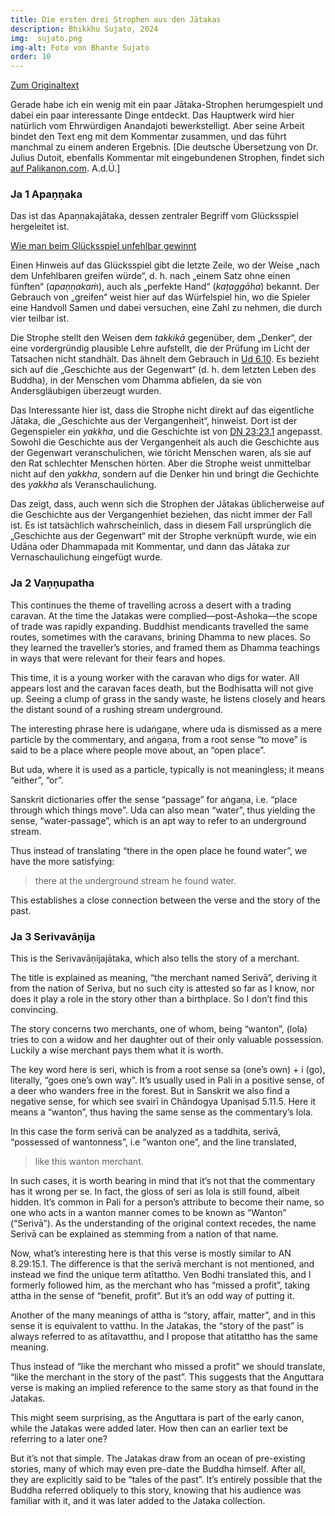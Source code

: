 ```yaml
---
title: Die ersten drei Strophen aus den Jātakas
description: Bhikkhu Sujato, 2024
img:  sujato.png
img-alt: Foto von Bhante Sujato
order: 10
---
```


[Zum Originaltext](https://discourse.suttacentral.net/t/the-first-three-jataka-verses/35681)

Gerade habe ich ein wenig mit ein paar Jātaka-Strophen herumgespielt und dabei ein paar interessante Dinge entdeckt. Das Hauptwerk wird hier natürlich vom Ehrwürdigen Anandajoti bewerkstelligt. Aber seine Arbeit bindet den Text eng mit dem Kommentar zusammen, und das führt manchmal zu einem anderen Ergebnis. [Die deutsche Übersetzung von Dr. Julius Dutoit, ebenfalls Kommentar mit eingebundenen Strophen, findet sich [auf Palikanon.com](https://palikanon.com/khuddaka/jataka/j00.htm). A.d.Ü.]

### Ja 1 Apaṇṇaka

Das ist das Apaṇṇakajātaka, dessen zentraler Begriff vom Glücksspiel hergeleitet ist.

[Wie man beim Glücksspiel unfehlbar gewinnt](#/wiki/buddhismuskunde/unfehlbar)

Einen Hinweis auf das Glücksspiel gibt die letzte Zeile, wo der Weise „nach dem Unfehlbaren greifen würde“, d.  h. nach „einem Satz ohne einen fünften“ (*apaṇṇakaṁ*), auch als „perfekte Hand“ (*kaṭaggāha*) bekannt. Der Gebrauch von „greifen“ weist hier auf das Würfelspiel hin, wo die Spieler eine Handvoll Samen und dabei versuchen, eine Zahl zu nehmen, die durch vier teilbar ist. 

Die Strophe stellt den Weisen dem *takkikā* gegenüber, dem „Denker“, der eine vordergründig plausible Lehre aufstellt, die der Prüfung im Licht der Tatsachen nicht standhält. Das ähnelt dem Gebrauch in [Ud 6.10](#/sutta/ud6.10/de/sabbamitta). Es bezieht sich auf die „Geschichte aus der Gegenwart“ (d. h. dem letzten Leben des Buddha), in der Menschen vom Dhamma abfielen, da sie von Andersgläubigen überzeugt wurden. 

Das Interessante hier ist, dass die Strophe nicht direkt auf das eigentliche Jātaka, die „Geschichte aus der Vergangenheit“, hinweist. Dort ist der Gegenspieler ein *yakkha*, und die Geschichte ist von [DN 23:23.1](#/sutta/dn23:23.1/de/sabbamitta) angepasst. Sowohl die Geschichte aus der Vergangenheit als auch die Geschichte aus der Gegenwart veranschulichen, wie töricht Menschen waren, als sie auf den Rat schlechter Menschen hörten. Aber die Strophe weist unmittelbar nicht auf den *yakkha*, sondern auf die Denker hin und bringt die Gechichte des *yakkha* als Veranschaulichung. 

Das zeigt, dass, auch wenn sich die Strophen der Jātakas üblicherweise auf die Geschichte aus der Vergangenhiet beziehen, das nicht immer der Fall ist. Es ist tatsächlich wahrscheinlich, dass in diesem Fall ursprünglich die „Geschichte aus der Gegenwart“ mit der Strophe verknüpft wurde, wie ein Udāna oder Dhammapada mit Kommentar, und dann das Jātaka zur Vernaschaulichung eingefügt wurde. 

### Ja 2 Vaṇṇupatha

This continues the theme of travelling across a desert with a trading caravan. At the time the Jatakas were complied—post-Ashoka—the scope of trade was rapidly expanding. Buddhist mendicants travelled the same routes, sometimes with the caravans, brining Dhamma to new places. So they learned the traveller’s stories, and framed them as Dhamma teachings in ways that were relevant for their fears and hopes.

This time, it is a young worker with the caravan who digs for water. All appears lost and the caravan faces death, but the Bodhisatta will not give up. Seeing a clump of grass in the sandy waste, he listens closely and hears the distant sound of a rushing stream underground.

The interesting phrase here is udaṅgaṇe, where uda is dismissed as a mere particle by the commentary, and aṅgaṇa, from a root sense “to move” is said to be a place where people move about, an “open place”.

But uda, where it is used as a particle, typically is not meaningless; it means “either”, “or”.

Sanskrit dictionaries offer the sense “passage” for aṅgaṇa, i.e. “place through which things move”. Uda can also mean “water”, thus yielding the sense, “water-passage”, which is an apt way to refer to an underground stream.

Thus instead of translating “there in the open place he found water”, we have the more satisfying:

>there at the underground stream he found water.

This establishes a close connection between the verse and the story of the past.

### Ja 3 Serivavāṇija

This is the Serivavāṇijajātaka, which also tells the story of a merchant.

The title is explained as meaning, “the merchant named Serivā”, deriving it from the nation of Seriva, but no such city is attested so far as I know, nor does it play a role in the story other than a birthplace. So I don’t find this convincing.

The story concerns two merchants, one of whom, being “wanton”, (lola) tries to con a widow and her daughter out of their only valuable possession. Luckily a wise merchant pays them what it is worth.

The key word here is seri, which is from a root sense sa (one’s own) + i (go), literally, “goes one’s own way”. It’s usually used in Pali in a positive sense, of a deer who wanders free in the forest. But in Sanskrit we also find a negative sense, for which see svairī in Chāndogya Upaniṣad 5.11.5. Here it means a “wanton”, thus having the same sense as the commentary’s lola.

In this case the form serivā can be analyzed as a taddhita, serivā, “possessed of wantonness”, i.e “wanton one”, and the line translated,

>like this wanton merchant.

In such cases, it is worth bearing in mind that it’s not that the commentary has it wrong per se. In fact, the gloss of seri as lola is still found, albeit hidden. It’s common in Pali for a person’s attribute to become their name, so one who acts in a wanton manner comes to be known as “Wanton” (“Serivā”). As the understanding of the original context recedes, the name Serivā can be explained as stemming from a nation of that name.

Now, what’s interesting here is that this verse is mostly similar to AN 8.29:15.1. The difference is that the serivā merchant is not mentioned, and instead we find the unique term atītattho. Ven Bodhi translated this, and I formerly followed him, as the merchant who has “missed a profit”, taking attha in the sense of “benefit, profit”. But it’s an odd way of putting it.

Another of the many meanings of attha is “story, affair, matter”, and in this sense it is equivalent to vatthu. In the Jatakas, the “story of the past” is always referred to as atītavatthu, and I propose that atītattho has the same meaning.

Thus instead of “like the merchant who missed a profit” we should translate, “like the merchant in the story of the past”. This suggests that the Anguttara verse is making an implied reference to the same story as that found in the Jatakas.

This might seem surprising, as the Anguttara is part of the early canon, while the Jatakas were added later. How then can an earlier text be referring to a later one?

But it’s not that simple. The Jatakas draw from an ocean of pre-existing stories, many of which may even pre-date the Buddha himself. After all, they are explicitly said to be “tales of the past”. It’s entirely possible that the Buddha referred obliquely to this story, knowing that his audience was familiar with it, and it was later added to the Jataka collection.